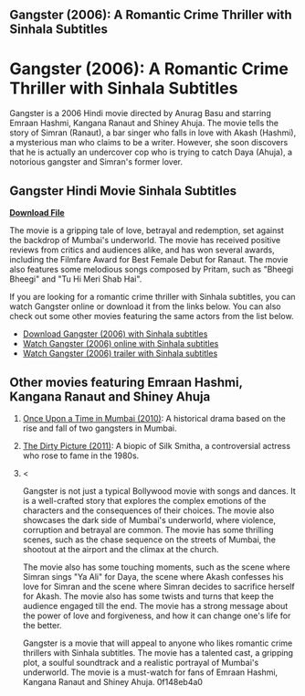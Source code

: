 ## Gangster (2006): A Romantic Crime Thriller with Sinhala Subtitles

  
# Gangster (2006): A Romantic Crime Thriller with Sinhala Subtitles
 
Gangster is a 2006 Hindi movie directed by Anurag Basu and starring Emraan Hashmi, Kangana Ranaut and Shiney Ahuja. The movie tells the story of Simran (Ranaut), a bar singer who falls in love with Akash (Hashmi), a mysterious man who claims to be a writer. However, she soon discovers that he is actually an undercover cop who is trying to catch Daya (Ahuja), a notorious gangster and Simran's former lover.
 
## Gangster Hindi Movie Sinhala Subtitles


[**Download File**](https://www.google.com/url?q=https%3A%2F%2Furlin.us%2F2tLdBk&sa=D&sntz=1&usg=AOvVaw1ncChaFM-GukzIZgCiJMSe)

 
The movie is a gripping tale of love, betrayal and redemption, set against the backdrop of Mumbai's underworld. The movie has received positive reviews from critics and audiences alike, and has won several awards, including the Filmfare Award for Best Female Debut for Ranaut. The movie also features some melodious songs composed by Pritam, such as "Bheegi Bheegi" and "Tu Hi Meri Shab Hai".
 
If you are looking for a romantic crime thriller with Sinhala subtitles, you can watch Gangster online or download it from the links below. You can also check out some other movies featuring the same actors from the list below.
 
- [Download Gangster (2006) with Sinhala subtitles](https://www.baiscopelk.com/gangster-2006-%e0%b6%b6%e0%b7%9c%e0%b6%b8%e0%b7%8a%e0%b6%b6%e0%b7%9a-%e0%b6%b8%e0%b7%90%e0%b6%bb%e0%b7%80%e0%b6%bb%e0%b6%ba%e0%b7%8f-%e0%b7%83%e0%b7%92%e0%b6%82%e0%b7%84%e0%b6%bd-%e0%b6)
- [Watch Gangster (2006) online with Sinhala subtitles](https://cinesubz.co/movies/gangster-2006-sinhala-subtitles/)
- [Watch Gangster (2006) trailer with Sinhala subtitles](https://www.youtube.com/watch?v=j-DY40UmLdg)

## Other movies featuring Emraan Hashmi, Kangana Ranaut and Shiney Ahuja

1. [Once Upon a Time in Mumbai (2010)](https://www.baiscopelk.com/once-upon-a-time-in-mumbaai-2010-%E0%B7%A2%E0%B7%B4%E0%B7%A5%E0%B7%B1%E0%B7%A4%E0%B7%A8%E0%B7%A9%E2%A4%B4%E2%A4%B4%E2%A4%B4%E2%A4%B4-%E0%B7%A1%E2%A4%B4%E2%A4%B4%E2%A4%B4%E2%A4%B4/): A historical drama based on the rise and fall of two gangsters in Mumbai.
2. [The Dirty Picture (2011)](https://www.baiscopelk.com/the-dirty-picture-2011-%E2%A4%B5%E2%A4%B5%E2%A4%B5%E2%A4%B5-%E2%A4%B5%E2%A4%B5%E2%A4%B5%E2%A4%B5-%E2%A4%B5%E2%A4%B5%E2%A4%B5%E2%A4%B5-%E2%A4%B5%E2%A4%B5/): A biopic of Silk Smitha, a controversial actress who rose to fame in the 1980s.
3. <

    Gangster is not just a typical Bollywood movie with songs and dances. It is a well-crafted story that explores the complex emotions of the characters and the consequences of their choices. The movie also showcases the dark side of Mumbai's underworld, where violence, corruption and betrayal are common. The movie has some thrilling scenes, such as the chase sequence on the streets of Mumbai, the shootout at the airport and the climax at the church.

    The movie also has some touching moments, such as the scene where Simran sings "Ya Ali" for Daya, the scene where Akash confesses his love for Simran and the scene where Simran decides to sacrifice herself for Akash. The movie also has some twists and turns that keep the audience engaged till the end. The movie has a strong message about the power of love and forgiveness, and how it can change one's life for the better.

    Gangster is a movie that will appeal to anyone who likes romantic crime thrillers with Sinhala subtitles. The movie has a talented cast, a gripping plot, a soulful soundtrack and a realistic portrayal of Mumbai's underworld. The movie is a must-watch for fans of Emraan Hashmi, Kangana Ranaut and Shiney Ahuja.
 0f148eb4a0
